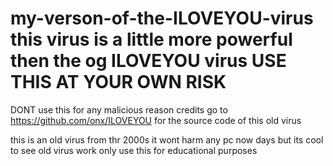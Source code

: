 # my-verson-of-the-ILOVEYOU-virus this virus is a little more powerful then the og ILOVEYOU virus USE THIS AT YOUR OWN RISK
DONT use this for any malicious reason
credits go to https://github.com/onx/ILOVEYOU for the source code of this old virus









this is an old virus from thr 2000s it wont harm any pc now days but its cool to see old virus work only use this for educational purposes

